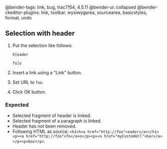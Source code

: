 @bender-tags: link, bug, trac7154, 4.5.11
@bender-ui: collapsed
@bender-ckeditor-plugins: link, toolbar, wysiwygarea, sourcearea, basicstyles, format, undo

## Selection with header

1. Put the selection like follows:

	```
	h[eader

	fo]o
	```

1. Insert a link using a "Link" button.
1. Set URL to `foo`.
1. Click OK button.

### Expected

* Selected fragment of header is linked.
* Selected fragment of a paragraph is linked.
* Header has not been removed.
* Following HTML as source: `<h1>h<a href="http://foo">eader</a></h1><p><a href="http://foo">fo</a>o</p><p><a href="myCustomUrl">bar</a></p><p>baz</p>`.

